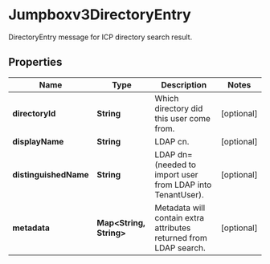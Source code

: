

# Jumpboxv3DirectoryEntry

DirectoryEntry message for ICP directory search result.

## Properties

| Name | Type | Description | Notes |
|------------ | ------------- | ------------- | -------------|
|**directoryId** | **String** | Which directory did this user come from. |  [optional] |
|**displayName** | **String** | LDAP cn. |  [optional] |
|**distinguishedName** | **String** | LDAP dn&#x3D;  (needed to import user from LDAP into TenantUser). |  [optional] |
|**metadata** | **Map&lt;String, String&gt;** | Metadata will contain extra attributes returned from LDAP search. |  [optional] |



